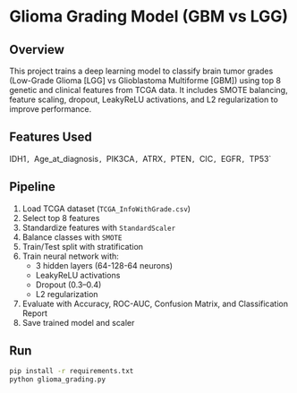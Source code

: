 # Glioma Grading Model (GBM vs LGG)

## Overview
This project trains a deep learning model to classify brain tumor grades (Low-Grade Glioma [LGG] vs Glioblastoma Multiforme [GBM]) using top 8 genetic and clinical features from TCGA data. It includes SMOTE balancing, feature scaling, dropout, LeakyReLU activations, and L2 regularization to improve performance.

## Features Used
IDH1`, `Age_at_diagnosis`, `PIK3CA`, `ATRX`, `PTEN`, `CIC`, `EGFR`, `TP53`

## Pipeline
1. Load TCGA dataset (`TCGA_InfoWithGrade.csv`)
2. Select top 8 features
3. Standardize features with `StandardScaler`
4. Balance classes with `SMOTE`
5. Train/Test split with stratification
6. Train neural network with:
   - 3 hidden layers (64-128-64 neurons)
   - LeakyReLU activations
   - Dropout (0.3–0.4)
   - L2 regularization
7. Evaluate with Accuracy, ROC-AUC, Confusion Matrix, and Classification Report
8. Save trained model and scaler

## Run
```bash
pip install -r requirements.txt
python glioma_grading.py
